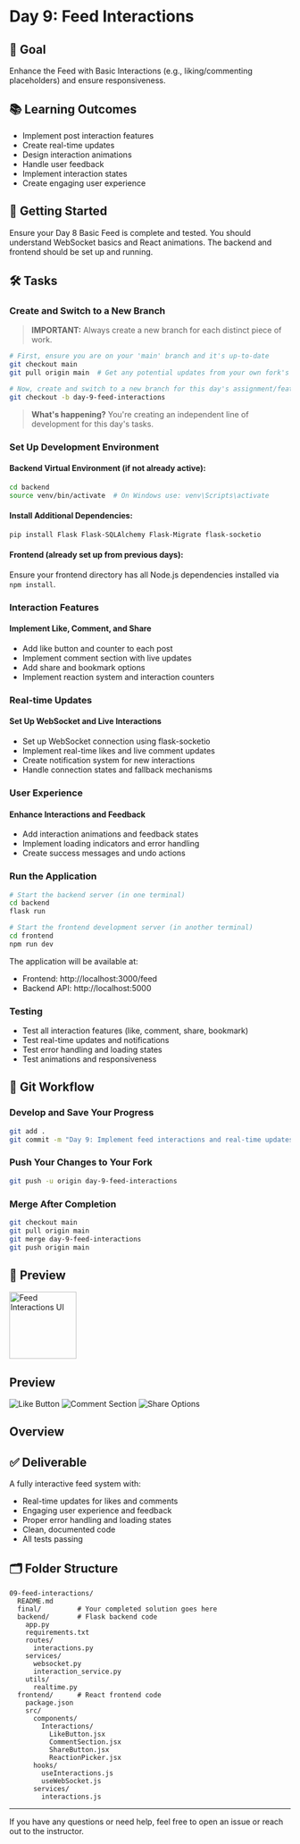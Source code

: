 # Day 9: Feed Interactions

## 🎯 Goal

Enhance the Feed with Basic Interactions (e.g., liking/commenting placeholders) and ensure responsiveness.

## 📚 Learning Outcomes

- Implement post interaction features
- Create real-time updates
- Design interaction animations
- Handle user feedback
- Implement interaction states
- Create engaging user experience

## 🚀 Getting Started

Ensure your Day 8 Basic Feed is complete and tested. You should understand WebSocket basics and React animations. The backend and frontend should be set up and running.

## 🛠️ Tasks

### Create and Switch to a New Branch

> **IMPORTANT:** Always create a new branch for each distinct piece of work.

```bash
# First, ensure you are on your 'main' branch and it's up-to-date
git checkout main
git pull origin main  # Get any potential updates from your own fork's main

# Now, create and switch to a new branch for this day's assignment/feature
git checkout -b day-9-feed-interactions
```

> **What's happening?** You're creating an independent line of development for this day's tasks.

### Set Up Development Environment

#### Backend Virtual Environment (if not already active):

```bash
cd backend
source venv/bin/activate  # On Windows use: venv\Scripts\activate
```

#### Install Additional Dependencies:

```bash
pip install Flask Flask-SQLAlchemy Flask-Migrate flask-socketio
```

#### Frontend (already set up from previous days):

Ensure your frontend directory has all Node.js dependencies installed via `npm install`.

### Interaction Features

#### Implement Like, Comment, and Share

- Add like button and counter to each post
- Implement comment section with live updates
- Add share and bookmark options
- Implement reaction system and interaction counters

### Real-time Updates

#### Set Up WebSocket and Live Interactions

- Set up WebSocket connection using flask-socketio
- Implement real-time likes and live comment updates
- Create notification system for new interactions
- Handle connection states and fallback mechanisms

### User Experience

#### Enhance Interactions and Feedback

- Add interaction animations and feedback states
- Implement loading indicators and error handling
- Create success messages and undo actions

### Run the Application

```bash
# Start the backend server (in one terminal)
cd backend
flask run

# Start the frontend development server (in another terminal)
cd frontend
npm run dev
```

The application will be available at:

- Frontend: http://localhost:3000/feed
- Backend API: http://localhost:5000

### Testing

- Test all interaction features (like, comment, share, bookmark)
- Test real-time updates and notifications
- Test error handling and loading states
- Test animations and responsiveness

## 🔄 Git Workflow

### Develop and Save Your Progress

```bash
git add .
git commit -m "Day 9: Implement feed interactions and real-time updates"
```

### Push Your Changes to Your Fork

```bash
git push -u origin day-9-feed-interactions
```

### Merge After Completion

```bash
git checkout main
git pull origin main
git merge day-9-feed-interactions
git push origin main
```

## 📸 Preview

<img src="feed-interactions.png" alt="Feed Interactions UI" width="120"/>

## Preview

![Like Button](https://i.imgur.com/7RZxGp4.png)
![Comment Section](https://i.imgur.com/8RZxGp5.png)
![Share Options](https://i.imgur.com/9RZxGp6.png)

## Overview

## ✅ Deliverable

A fully interactive feed system with:

- Real-time updates for likes and comments
- Engaging user experience and feedback
- Proper error handling and loading states
- Clean, documented code
- All tests passing

## 🗂️ Folder Structure

```
09-feed-interactions/
  README.md
  final/         # Your completed solution goes here
  backend/       # Flask backend code
    app.py
    requirements.txt
    routes/
      interactions.py
    services/
      websocket.py
      interaction_service.py
    utils/
      realtime.py
  frontend/      # React frontend code
    package.json
    src/
      components/
        Interactions/
          LikeButton.jsx
          CommentSection.jsx
          ShareButton.jsx
          ReactionPicker.jsx
      hooks/
        useInteractions.js
        useWebSocket.js
      services/
        interactions.js
```

---

If you have any questions or need help, feel free to open an issue or reach out to the instructor.
